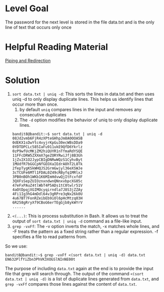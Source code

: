 # Level Goal
The password for the next level is stored in the file data.txt and is the only line of text that occurs only once

# Helpful Reading Material
[Piping and Redirection](https://ryanstutorials.net/linuxtutorial/piping.php)

# Solution
1. `sort data.txt | uniq -d`: This sorts the lines in data.txt and then uses uniq -d to only display duplicate lines. This helps us identify lines that occur more than once.  
   1. by default `uniq` compares lines in the input and removes any consecutive duplicates
   2. The `-d` option modifies the behavior of uniq to only display duplicate lines. 
    ```shell
    bandit8@bandit:~$ sort data.txt | uniq -d
    08Jd2vmb6FjR4zXPteGHhpJm8A0OOA5B
    0dEKX1sDwYtc4vyjrKpGu30ecWBsDDa9
    0YDTDPCLc585IaFu911ukE9QfD6Ykrlz
    0zP9wfUcMKjZM2hiQUYR1nTfmaRdYSQE
    11FFcDRW5ZXXmX7geZORYRwiJfj8B3Gh
    1jZv2X1O2JypCBIgDNRwWQzS1CyhvByt
    1MUdfR7bGGCpNfGEOXaIEdrA8hT2L8Tk
    2fepTygKSkWHQJS2GrmGwjyl36eXSWJe
    3cTCUFe6MTl1FDAL0Z49cRByfq1MRlxJ
    3PB0nBOh1WKb1K6MImHdvwQjItFcxfdF
    3QXFsSepZUIOznxndwnQNnxvbpcXG05c
    47eFxPAuZ4tlWbT4P5ADs1tC0twlr51V
    4aOtDpqjXGIMOcyqirndla7J8S3jZZAy
    4Fi1Ig3hG4mDdl64v3gRPre3qNx26k0U
    4u67BT7FonRZeibEb9iOl6pHcMtzq03H
    6R258gRryXf9CBoG6erTEgGjb8ykWYrV
    ......
    ```
2. `<(...)`: This is process substitution in Bash. It allows us to treat the output of `sort data.txt | uniq -d` command as a file-like input.
3. `grep -vxFf`: The -v option inverts the match, -x matches whole lines, and -F treats the pattern as a fixed string rather than a regular expression. -f specifies a file to read patterns from.

So we use:
```shell
bandit8@bandit:~$ grep -vxFf <(sort data.txt | uniq -d) data.txt
EN632PlfYiZbn3PhVK3XOGSlNInNE00t
```
The purpose of including `data.txt` again at the end is to provide the input file that grep will search through. The output of the command `<(sort data.txt | uniq -d)` is a list of duplicate lines generated from `data.txt`, and `grep -vxFf` compares those lines against the content of `data.txt`.